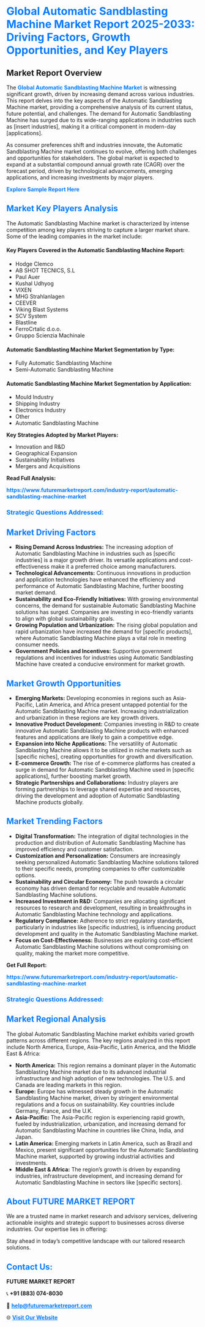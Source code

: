 <h1 style="color: #007BFF;">Global Automatic Sandblasting Machine Market Report 2025-2033: Driving Factors, Growth Opportunities, and Key Players</h1>

<section id="overview">
<h2>Market Report Overview</h2>
<p>The <a href="https://www.futuremarketreport.com/industry-report/automatic-sandblasting-machine-market" style="color: #007BFF; text-decoration: none;"><strong>Global Automatic Sandblasting Machine Market</strong></a> is witnessing significant growth, driven by increasing demand across various industries. This report delves into the key aspects of the Automatic Sandblasting Machine market, providing a comprehensive analysis of its current status, future potential, and challenges. The demand for Automatic Sandblasting Machine has surged due to its wide-ranging applications in industries such as [insert industries], making it a critical component in modern-day [applications].</p>
<p>As consumer preferences shift and industries innovate, the Automatic Sandblasting Machine market continues to evolve, offering both challenges and opportunities for stakeholders. The global market is expected to expand at a substantial compound annual growth rate (CAGR) over the forecast period, driven by technological advancements, emerging applications, and increasing investments by major players.</p>
</section>

<section id="overview">
<p><a href="https://www.futuremarketreport.com/request-sample/reportId=124773" style="color: #007BFF; text-decoration: none;"><strong>Explore Sample Report Here</strong></a></p>
</section>

<section id="key-players">
<h2 style="color: #007BFF;">Market Key Players Analysis</h2>
<p>The Automatic Sandblasting Machine market is characterized by intense competition among key players striving to capture a larger market share. Some of the leading companies in the market include:</p>
<h4>Key Players Covered in the Automatic Sandblasting Machine Report:</h4>
<ul><li>Hodge Clemco</li><li>AB SHOT TECNICS, S.L</li><li>Paul Auer</li><li>Kushal Udhyog</li><li>VIXEN</li><li>MHG Strahlanlagen</li><li>CEEVER</li><li>Viking Blast Systems</li><li>SCV System</li><li>Blastline</li><li>FerroCrtalic d.o.o.</li><li>Gruppo Scienzia Machinale</li></ul>
<h4>Automatic Sandblasting Machine Market Segmentation by Type:</h4>
<ul><li>Fully Automatic Sandblasting Machine</li><li>Semi-Automatic Sandblasting Machine</li></ul>

<h4>Automatic Sandblasting Machine Market Segmentation by Application:</h4>
<ul><li>Mould Industry</li><li>Shipping Industry</li><li>Electronics Industry</li><li>Other</li><li>Automatic Sandblasting Machine</li></ul>
<p><strong>Key Strategies Adopted by Market Players:</strong></p>
<ul>
<li>Innovation and R&D</li>
<li>Geographical Expansion</li>
<li>Sustainability Initiatives</li>
<li>Mergers and Acquisitions</li>
</ul>
</section>

<section>
<p><strong>Read Full Analysis: </strong></p><a href="https://www.futuremarketreport.com/industry-report/automatic-sandblasting-machine-market" style="color: #007BFF; text-decoration: none;"><strong>https://www.futuremarketreport.com/industry-report/automatic-sandblasting-machine-market</strong></a>
<h3 style="color: #007BFF;">Strategic Questions Addressed:</h3>
</section>

<section id="driving-factors">
<h2 style="color: #007BFF;">Market Driving Factors</h2>
<ul>
<li><strong>Rising Demand Across Industries:</strong> The increasing adoption of Automatic Sandblasting Machine in industries such as [specific industries] is a major growth driver. Its versatile applications and cost-effectiveness make it a preferred choice among manufacturers.</li>
<li><strong>Technological Advancements:</strong> Continuous innovations in production and application technologies have enhanced the efficiency and performance of Automatic Sandblasting Machine, further boosting market demand.</li>
<li><strong>Sustainability and Eco-Friendly Initiatives:</strong> With growing environmental concerns, the demand for sustainable Automatic Sandblasting Machine solutions has surged. Companies are investing in eco-friendly variants to align with global sustainability goals.</li>
<li><strong>Growing Population and Urbanization:</strong> The rising global population and rapid urbanization have increased the demand for [specific products], where Automatic Sandblasting Machine plays a vital role in meeting consumer needs.</li>
<li><strong>Government Policies and Incentives:</strong> Supportive government regulations and incentives for industries using Automatic Sandblasting Machine have created a conducive environment for market growth.</li>
</ul>
</section>

<section id="growth-opportunities">
<h2 style="color: #007BFF;">Market Growth Opportunities</h2>
<ul>
<li><strong>Emerging Markets:</strong> Developing economies in regions such as Asia-Pacific, Latin America, and Africa present untapped potential for the Automatic Sandblasting Machine market. Increasing industrialization and urbanization in these regions are key growth drivers.</li>
<li><strong>Innovative Product Development:</strong> Companies investing in R&D to create innovative Automatic Sandblasting Machine products with enhanced features and applications are likely to gain a competitive edge.</li>
<li><strong>Expansion into Niche Applications:</strong> The versatility of Automatic Sandblasting Machine allows it to be utilized in niche markets such as [specific niches], creating opportunities for growth and diversification.</li>
<li><strong>E-commerce Growth:</strong> The rise of e-commerce platforms has created a surge in demand for Automatic Sandblasting Machine used in [specific applications], further boosting market growth.</li>
<li><strong>Strategic Partnerships and Collaborations:</strong> Industry players are forming partnerships to leverage shared expertise and resources, driving the development and adoption of Automatic Sandblasting Machine products globally.</li>
</ul>
</section>

<section id="trending-factors">
<h2 style="color: #007BFF;">Market Trending Factors</h2>
<ul>
<li><strong>Digital Transformation:</strong> The integration of digital technologies in the production and distribution of Automatic Sandblasting Machine has improved efficiency and customer satisfaction.</li>
<li><strong>Customization and Personalization:</strong> Consumers are increasingly seeking personalized Automatic Sandblasting Machine solutions tailored to their specific needs, prompting companies to offer customizable options.</li>
<li><strong>Sustainability and Circular Economy:</strong> The push towards a circular economy has driven demand for recyclable and reusable Automatic Sandblasting Machine solutions.</li>
<li><strong>Increased Investment in R&D:</strong> Companies are allocating significant resources to research and development, resulting in breakthroughs in Automatic Sandblasting Machine technology and applications.</li>
<li><strong>Regulatory Compliance:</strong> Adherence to strict regulatory standards, particularly in industries like [specific industries], is influencing product development and quality in the Automatic Sandblasting Machine market.</li>
<li><strong>Focus on Cost-Effectiveness:</strong> Businesses are exploring cost-efficient Automatic Sandblasting Machine solutions without compromising on quality, making the market more competitive.</li>
</ul>
</section>

<section>
<p><strong>Get Full Report: </strong></p><a href="https://www.futuremarketreport.com/industry-report/automatic-sandblasting-machine-market" style="color: #007BFF; text-decoration: none;"><strong>https://www.futuremarketreport.com/industry-report/automatic-sandblasting-machine-market</strong></a>
<h3 style="color: #007BFF;">Strategic Questions Addressed:</h3>
</section>


<section id="regional-analysis">
<h2 style="color: #007BFF;">Market Regional Analysis</h2>
<p>The global Automatic Sandblasting Machine market exhibits varied growth patterns across different regions. The key regions analyzed in this report include North America, Europe, Asia-Pacific, Latin America, and the Middle East & Africa:</p>
<ul>
<li><strong>North America:</strong> This region remains a dominant player in the Automatic Sandblasting Machine market due to its advanced industrial infrastructure and high adoption of new technologies. The U.S. and Canada are leading markets in this region.</li>
<li><strong>Europe:</strong> Europe has witnessed steady growth in the Automatic Sandblasting Machine market, driven by stringent environmental regulations and a focus on sustainability. Key countries include Germany, France, and the U.K.</li>
<li><strong>Asia-Pacific:</strong> The Asia-Pacific region is experiencing rapid growth, fueled by industrialization, urbanization, and increasing demand for Automatic Sandblasting Machine in countries like China, India, and Japan.</li>
<li><strong>Latin America:</strong> Emerging markets in Latin America, such as Brazil and Mexico, present significant opportunities for the Automatic Sandblasting Machine market, supported by growing industrial activities and investments.</li>
<li><strong>Middle East & Africa:</strong> The region’s growth is driven by expanding industries, infrastructure development, and increasing demand for Automatic Sandblasting Machine in sectors like [specific sectors].</li>
</ul>
</section>

<footer>
<h2 style="color: #007BFF;">About FUTURE MARKET REPORT</h2>
<p>We are a trusted name in market research and advisory services, delivering actionable insights and strategic support to businesses across diverse industries. Our expertise lies in offering:</p>

<p>Stay ahead in today’s competitive landscape with our tailored research solutions.</p>

<h2 style="color: #007BFF;">Contact Us:</h2>
<p><strong>FUTURE MARKET REPORT</strong></p>
<p>📞 <strong>+91 (883) 074-8030</strong></p>
<p>📧 <strong><a href="mailto:help@futuremarketreport.com" style="color: #007BFF;">help@futuremarketreport.com</a></strong></p>
<p>🌐 <strong><a href="https://www.futuremarketreport.com/" style="color: #007BFF;">Visit Our Website</a></strong></p>
</footer>